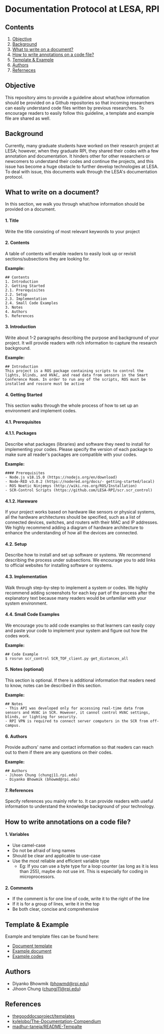 # Documentation Protocol at LESA, RPI

## Contents
1. [Objective](#objective)
2. [Background](#background)
3. [What to write on a document?](#document)
4. [How to write annotations on a code file?](#codeFiles)
5. [Template & Example](#templates)
6. [Authors](#authors)
7. [Referneces](#references)


<a name="objective"></a>
## Objective
This repository aims to provide a guideline about what/how information should be provided on a Github repositories so that incoming researchers can easily understand code files written by previous researchers. To encourage readers to easily follow this guideline, a template and example file are shared as well.

<a name="background"></a>
## Background
Currently, many graduate students have worked on their research project at LESA; however, when they graduate RPI, they shared their codes with a few annotation and documentation. It hinders other for other researchers or newcomers to understand their codes and continue the projects, and this issue has become a huge obstacle to further develop technologies at LESA. To deal with issue, this documents walk through the LESA's documentation protocol. 

<a name="document"></a>
## What to write on a document?
In this section, we walk you through what/how information should be provided on a document.

#### 1. Title
Write the title consisting of most relevant keywords to your project

#### 2. Contents
A table of contents will enable readers to easily look up or revisit sections/subsections they are looking for.

**Example:**
```
## Contents
1. Introduction
2. Getting Started
2.1. Prerequisites
2.2. Setup
2.3. Implementation
2.4. Small Code Examples
3. Notes
4. Authors
5. References
```

#### 3. Introduction
Write about 1-2 paragraphs describing the purpose and background of your project. It will provide readers with rich information to capture the research background.

**Example:**
``` 
## Introduction
This project is a ROS package containing scripts to control the lights, blinds, and HVAC, and read data from sensors in the Smart Conference Room. In order to run any of the scripts, ROS must be installed and roscore must be active
```

#### 4. Getting Started
This section walks through the whole process of how to set up an environment and implement codes. 
#### 4.1. Prerequisites
#### 4.1.1. Packages
Describe what packages (libraries) and software they need to install for implementing your codes. Please specify the version of each package to make sure all reader's packages are compatible with your codes. 

**Example:**
``` 
#### Prerequisites
- Node.js v18.15.0 (https://nodejs.org/en/download)
- Node-RED v3.0.2 (https://nodered.org/docs/- getting-started/local)
- ROS Noetic Ninjemys (http://wiki.ros.org/ROS/Installation)
- SCR-Control Scripts (https://github.com/LESA-RPI/scr.scr_control)
```

#### 4.1.2. Hareware
If your project works based on hardware like sensors or physical systems, all the hardware architectures should be specified, such as a list of connected devices, switches, and routers with their MAC and IP addresses. We highly recommend adding a diagram of hardware architecture to enhance the understanding of how all the devices are connected. 

#### 4.2. Setup
Describe how to install and set up software or systems. We recommend describing the process under subsections. We encourage you to add links to official websites for installing software or systems.

#### 4.3. Implementation
Walk through step-by-step to implement a system or codes. We highly recommend adding screenshots for each key part of the process after the explanatory text because many readers would be unfamiliar with your system environment. 

#### 4.4. Small Code Examples
We encourage you to add code examples so that learners can easily copy and paste your code to implement your system and figure out how the codes work. 

**Example:**
``` 
## Code Example
$ rosrun scr_control SCR_TOF_client.py get_distances_all
```

#### 5. Notes (optional)
This section is optional. If there is additional information that readers need to know, notes can be described in this section.

**Example:**
``` 
## Notes
- This API was developed only for accessing real-time data from sensors and HVAC in SCR. However, it cannot control HVAC settings, blinds, or lighting for security.
- RPI VPN is required to connect server computers in the SCR from off-campus.
```

#### 6. Authors
Provide authors' name and contact information so that readers can reach out to them if there are any questions on their codes.

**Example:**
``` 
## Authors
- Jihoon Chung (chungj11.rpi.edu)
- Diyanko Bhowmik (bhowmd@rpi.edu)
```

#### 7. References
Specify references you mainly refer to. It can provide readers with useful information to understand the knowledge background of your technology.

<a name="codeFiles"></a>
## How to write annotations on a code file?

#### 1. Variables
- Use camel-case
- Do not be afraid of long names
- Should be clear and applicable to use-case
- Use the most reliable and efficient variable type
	- Eg: If you can use a byte type for a loop counter (as long as it is less than 255), maybe do not use int. This is especially for coding in microprocessors.

#### 2. Comments
- If the comment is for one line of code, write it to the right of the line
- If it is for a group of lines, write it in the top
- Be both clear, concise and comprehensive

<a name="templates"></a>
## Template & Example
Example and template files can be found here:
- [Document template](/document-template.md)
- [Example document](https://github.com/LESA-RPI/scr.scr_control#readme)
- [Example codes]()

<a name="authors"></a>
## Authors
- Diyanko Bhowmik (bhowmd@rpi.edu)
- Jihoon Chung (chungj11@rpi.edu)

<a name="references"></a>
## References
- [thegooddocsproject/templates](https://github.com/thegooddocsproject/templates/blob/dev/tutorial/tutorial-template-guide.md)
- [kylelobo/The-Documentation-Compendium](https://github.com/kylelobo/The-Documentation-Compendium/tree/master)
- [madhur-taneja/README-Tempalte](https://github.com/madhur-taneja/README-Template)